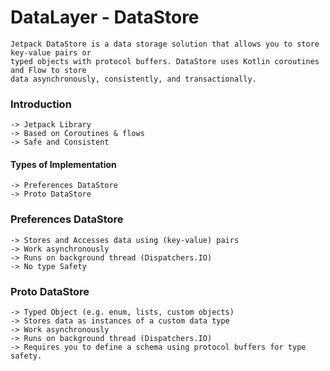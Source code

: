 # DataLayer - DataStore

	Jetpack DataStore is a data storage solution that allows you to store key-value pairs or
	typed objects with protocol buffers. DataStore uses Kotlin coroutines and Flow to store
	data asynchronously, consistently, and transactionally.
	
### Introduction
    
	-> Jetpack Library
	-> Based on Coroutines & flows
	-> Safe and Consistent
	
#### Types of Implementation

	-> Preferences DataStore
	-> Proto DataStore

### Preferences DataStore

	-> Stores and Accesses data using (key-value) pairs
	-> Work asynchronously
	-> Runs on background thread (Dispatchers.IO)
	-> No type Safety
	
	
### Proto DataStore

	-> Typed Object (e.g. enum, lists, custom objects)
	-> Stores data as instances of a custom data type
	-> Work asynchronously
	-> Runs on background thread (Dispatchers.IO)
	-> Requires you to define a schema using protocol buffers for type safety.
